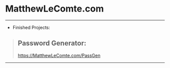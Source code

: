 # MatthewLeComte.com
___
- Finished Projects:
> ## Password Generator: 
> https://MatthewLeComte.com/PassGen

___
